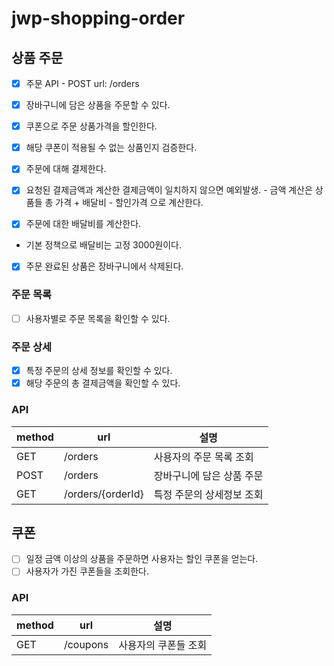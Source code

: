 # jwp-shopping-order

## 상품 주문
 - [x] 주문 API - POST url: /orders

  - [x] 장바구니에 담은 상품을 주문할 수 있다.
  - [x] 쿠폰으로 주문 상품가격을 할인한다.
   - [x] 해당 쿠폰이 적용될 수 없는 상품인지 검증한다.
  - [x] 주문에 대해 결제한다.
   - [x] 요청된 결제금액과 계산한 결제금액이 일치하지 않으면 예외발생.
    - 금액 계산은 상품들 총 가격 + 배달비 - 할인가격 으로 계산한다.

  - [x] 주문에 대한 배달비를 계산한다. 
   - 기본 정책으로 배달비는 고정 3000원이다. 
  - [x] 주문 완료된 상품은 장바구니에서 삭제된다. 

### 주문 목록
- [ ] 사용자별로 주문 목록을 확인할 수 있다.

### 주문 상세
- [x] 특정 주문의 상세 정보를 확인할 수 있다.
- [x] 해당 주문의 총 결제금액을 확인할 수 있다.

### API
|  method | url               | 설명             |
|---------|-------------------|----------------|
| GET     | /orders           | 사용자의 주문 목록 조회  |
| POST    | /orders           | 장바구니에 담은 상품 주문 |
| GET     | /orders/{orderId} | 특정 주문의 상세정보 조회 |

## 쿠폰
 - [ ] 일정 금액 이상의 상품을 주문하면 사용자는 할인 쿠폰을 얻는다.
 - [ ] 사용자가 가진 쿠폰들을 조회한다.
### API
|  method | url      | 설명          |
|---------|----------|-------------|
| GET     | /coupons | 사용자의 쿠폰들 조회 |

